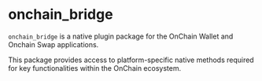 # onchain_bridge

`onchain_bridge` is a native plugin package for the OnChain Wallet and Onchain Swap applications.

This package provides access to platform-specific native methods required for key functionalities within the OnChain ecosystem.

